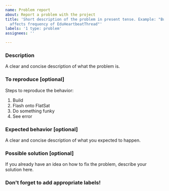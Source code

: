 ```yaml
---
name: Problem report
about: Report a problem with the project
title: 'Short description of the problem in present tense. Example: "Busy wait loop
  affects frequency of EduHeartbeatThread"'
labels: '1 type: problem'
assignees: ''

---
```


### Description

A clear and concise description of what the problem is.


### To reproduce [optional]

Steps to reproduce the behavior:

1. Build <target>
2. Flash onto FlatSat
3. Do something funky
4. See error


### Expected behavior [optional]

A clear and concise description of what you expected to happen.


### Possible solution [optional]

If you already have an idea on how to fix the problem, describe your solution here.


### Don't forget to add appropriate labels!
